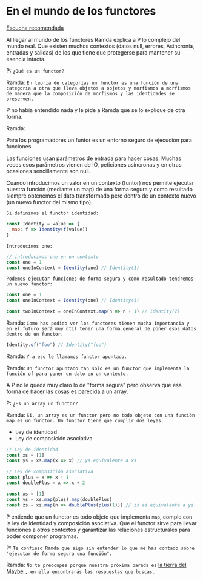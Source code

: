 # En el mundo de los functores

[Escucha recomendada](https://www.youtube.com/watch?v=jt6YugLWGaw)

Al llegar al mundo de los functores Ramda explica a P lo complejo del mundo real. Que existen muchos contextos (datos null, errores, Asincronía, entradas y salidas) de los que tiene que protegerse para mantener su esencia intacta.

P:
`¿Qué es un functor?`

Ramda:
`En teoría de categorías un functor es una función de una categoría a otra que lleva objetos a objetos y morfismos a morfismos de manera que la composición de morfismos y las identidades se preserven.`

P no había entendido nada y le pide a Ramda que se lo explique de otra forma.

Ramda:

Para los programadores un funtor es un entorno seguro de ejecución para funciones.

Las funciones usan parámetros de entrada para hacer cosas. Muchas veces esos parámetros vienen de IO, peticiones asíncronas y en otras ocasiones sencillamente son null.

Cuando introducimos un valor en un contexto (funtor) nos permite ejecutar nuestra función (mediante un map) de una forma segura y como resultado siempre obtenemos el dato transformado pero dentro de un contexto nuevo (un nuevo functor del mismo tipo).

`Si definimos el functor identidad:`

```js
const Identity = value => {
  map: f => Identity(f(value))
}
```

`Introducimos one:`

```js
// introducimos one en un contexto
const one = 1
const oneInContext = Identity(one) // Identity(1)
```

`Podemos ejecutar funciones de forma segura y como resultado tendremos un nuevo functor:`

```js
const one = 1
const oneInContext = Identity(one) // Identity(1)

const twoInContext = oneInContext.map(n => n + 1) // Identity(2)
```

Ramda: `Como has podido ver los functores tienen mucha importancia y en el futuro será muy útil tener una forma general de poner esos datos dentro de un functor.`

```js
Identity.of("foo") // Identity("foo")
```

Ramda: `Y a eso le llamamos functor apuntado.`

Ramda: `Un functor apuntado tan solo es un functor que implementa la función of para poner un dato en un contexto.`

A P no le queda muy claro lo de "forma segura" pero observa que esa forma de hacer las cosas es parecida a un array.

P: `¿Es un array un functor?`

Ramda: `Si, un array es un functor pero no todo objeto con una función map es un functor. Un functor tiene que cumplir dos leyes.`

- Ley de identidad
- Ley de composición asociativa

```js
// Ley de identidad
const xs = [1]
const ys = xs.map(x => x) // ys equivalente a xs

// Ley de composición asociativa
const plus = x => x + 1
const doublePlus = x => x + 2

const xs = [1]
const ys = xs.map(plus).map(doublePlus)
const zs = xs.map(n => doublePlus(plus(1))) // zs es equivalente a ys
```

P entiende que un functor es todo objeto que implementa `map`, comple con la ley de identidad y composición asociativa. Que el functor sirve para llevar funciones a otros contextos y garantizar las relaciones estructurales para poder componer programas.

P: `Te confieso Ramda que sigo sin entender lo que me has contado sobre "ejecutar de forma segura una función".`

Ramda: `No te preocupes porque nuestra próxima parada es` [la tierra del Maybe](ch02.md) `, en ella encontrarás las respuestas que buscas.`
